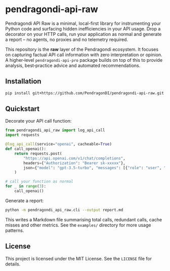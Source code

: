 # pendragondi-api-raw

Pendragondi API Raw is a minimal, local-first library for instrumenting your Python code and surfacing hidden inefficiencies in your API usage.  Drop a decorator on your HTTP calls, run your application as normal and generate a report – no agents, no proxies and no telemetry required.

This repository is the **raw** layer of the Pendragondi ecosystem.  It focuses on capturing factual API call information with zero interpretation or opinion.  A higher‑level `pendragondi-api-pro` package builds on top of this to provide analysis, best‑practice advice and automated recommendations.

## Installation

```bash
pip install git+https://github.com/PendragonDI/pendragondi-api-raw.git
```

## Quickstart

Decorate your API call function:

```python
from pendragondi_api_raw import log_api_call
import requests

@log_api_call(service="openai", cacheable=True)
def call_openai():
    return requests.post(
        "https://api.openai.com/v1/chat/completions",
        headers={"Authorization": "Bearer sk-xxxxx"},
        json={"model": "gpt-3.5-turbo", "messages": [{"role": "user", "content": "Hello"}]}
    )

# call your function as normal
for _ in range(3):
    call_openai()
```

Generate a report:

```bash
python -m pendragondi_api_raw.cli --output report.md
```

This writes a Markdown file summarising total calls, redundant calls, cache misses and other metrics.  See the `examples/` directory for more usage patterns.

## License

This project is licensed under the MIT License.  See the `LICENSE` file for details.